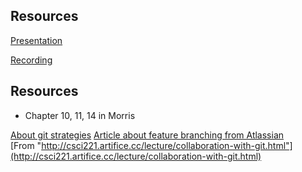 ## Resources

[Presentation](https://gitcdn.link/repo/2dv514/syllabus/master/lectures/04_practice/index.html)

[Recording](https://youtu.be/lTi5eG_kryA)


## Resources
* Chapter 10, 11, 14 in Morris

[About git strategies](https://www.creativebloq.com/web-design/choose-right-git-branching-strategy-121518344)
[Article about feature branching from Atlassian](https://www.atlassian.com/git/tutorials/comparing-workflows/feature-branch-workflow)<br>
[From "http://csci221.artifice.cc/lecture/collaboration-with-git.html"](http://csci221.artifice.cc/lecture/collaboration-with-git.html)


